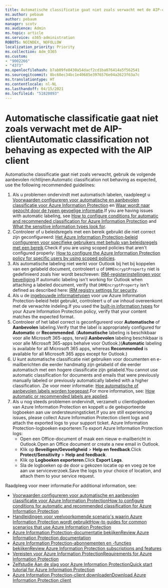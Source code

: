 ```yaml
---
title: Automatische classificatie gaat niet zoals verwacht met de AIP-client
ms.author: pebaum
author: pebaum
manager: scotv
ms.audience: Admin
ms.topic: article
ms.service: o365-administration
ROBOTS: NOINDEX, NOFOLLOW
localization_priority: Priority
ms.collection: Adm_O365
ms.custom:
- "9002266"
- "4373"
ms.openlocfilehash: b7ab09fe8430a54dacf2cd1ba076414a5f562541
ms.sourcegitcommit: 8bc60ec34bc1e40685e3976576e04a2623f63a7c
ms.translationtype: HT
ms.contentlocale: nl-NL
ms.lasthandoff: 04/15/2021
ms.locfileid: "51820893"
---
```

# <a name="automatic-classification-not-behaving-as-expected-with-the-aip-client"></a><span data-ttu-id="2d9d5-102">Automatische classificatie gaat niet zoals verwacht met de AIP-client</span><span class="sxs-lookup"><span data-stu-id="2d9d5-102">Automatic classification not behaving as expected with the AIP client</span></span>

<span data-ttu-id="2d9d5-103">Automatische classificatie gaat niet zoals verwacht, gebruik de volgende aanbevolen richtlijnen:</span><span class="sxs-lookup"><span data-stu-id="2d9d5-103">Automatic classification not behaving as expected, use the following recommended guidelines:</span></span>

1. <span data-ttu-id="2d9d5-104">Als u problemen ondervindt met automatisch labelen, raadpleegt u [Voorwaarden configureren voor automatische en aanbevolen classificatie voor Azure Information Protection](https://docs.microsoft.com/azure/information-protection/configure-policy-classification) en [Waar wordt naar gezocht door de typen gevoelige informatie](https://docs.microsoft.com/microsoft-365/compliance/sensitive-information-type-entity-definitions).</span><span class="sxs-lookup"><span data-stu-id="2d9d5-104">If you are having issues with automatic labeling, see [How to configure conditions for automatic and recommended classification for Azure Information Protection](https://docs.microsoft.com/azure/information-protection/configure-policy-classification) and [What the sensitive information types look for](https://docs.microsoft.com/microsoft-365/compliance/sensitive-information-type-entity-definitions).</span></span>
2. <span data-ttu-id="2d9d5-105">Controleer of u beleidsregels met een bereik gebruikt die niet correct zijn geconfigureerd: [Het Azure Information Protection-beleid configureren voor specifieke gebruikers met behulp van beleidsregels met een bereik](https://docs.microsoft.com/azure/information-protection/configure-policy-scope).</span><span class="sxs-lookup"><span data-stu-id="2d9d5-105">Check if you are using scoped policies that aren't configured properly: [How to configure the Azure Information Protection policy for specific users by using scoped policies](https://docs.microsoft.com/azure/information-protection/configure-policy-scope).</span></span>
3. <span data-ttu-id="2d9d5-106">Als automatische labeling niet werkt voor Outlook bij het bij koppelen van een gelabeld document, controleert u of `DRMEncryptProperty` niet is gedefinieerd zoals hier wordt beschreven: [IRM-registerinstellingen voor beveiliging](https://docs.microsoft.com/deployoffice/security/protect-sensitive-messages-and-documents-by-using-irm-in-office#office-2016-irm-registry-key-options).</span><span class="sxs-lookup"><span data-stu-id="2d9d5-106">If automatic labeling isn't working for Outlook when attaching a labeled document, verify that `DRMEncryptProperty` isn't defined as described here: [IRM registry settings for security](https://docs.microsoft.com/deployoffice/security/protect-sensitive-messages-and-documents-by-using-irm-in-office#office-2016-irm-registry-key-options).</span></span>
4. <span data-ttu-id="2d9d5-107">Als u de [ingebouwde informatietypen](https://support.office.com/article/What-the-sensitive-information-types-look-for-fd505979-76be-4d9f-b459-abef3fc9e86b) voor uw Azure Information Protection-beleid hebt gebruikt, controleert u of uw inhoud overeenkomt met de verwachte indeling.</span><span class="sxs-lookup"><span data-stu-id="2d9d5-107">If you used the [built-in information types](https://support.office.com/article/What-the-sensitive-information-types-look-for-fd505979-76be-4d9f-b459-abef3fc9e86b) for your Azure Information Protection policy, verify that your content matches the expected format.</span></span>
5. <span data-ttu-id="2d9d5-108">Controleer of het label correct is geconfigureerd voor **Automatische** of **Aanbevolen** labeling.</span><span class="sxs-lookup"><span data-stu-id="2d9d5-108">Verify that the label is appropriately configured for **Automatic** or **Recommended**.</span></span> <span data-ttu-id="2d9d5-109">(**Automatische** labeling is beschikbaar voor alle Microsoft 365-apps, terwijl **Aanbevolen** labeling beschikbaar is voor alle Microsoft 365-apps behalve voor Outlook.)</span><span class="sxs-lookup"><span data-stu-id="2d9d5-109">(**Automatic** labeling is available for all Microsoft 365 apps, whereas **Recommended** is available for all Microsoft 365 apps except for Outlook.)</span></span>
6. <span data-ttu-id="2d9d5-110">U kunt automatische classificatie niet gebruiken voor documenten en e-mailberichten die eerder handmatig zijn gelabeld of die eerder automatisch met een hogere classificatie zijn gelabeld.</span><span class="sxs-lookup"><span data-stu-id="2d9d5-110">You cannot use automatic classification for documents and emails that were previously manually labeled or previously automatically labeled with a higher classification.</span></span>  <span data-ttu-id="2d9d5-111">Zie voor meer informatie: [Hoe automatische of aanbevolen labels worden toegepast](https://docs.microsoft.com/azure/information-protection/configure-policy-classification#how-automatic-or-recommended-labels-are-applied).</span><span class="sxs-lookup"><span data-stu-id="2d9d5-111">For more information, see: [How automatic or recommended labels are applied](https://docs.microsoft.com/azure/information-protection/configure-policy-classification#how-automatic-or-recommended-labels-are-applied).</span></span>
7. <span data-ttu-id="2d9d5-112">Als u nog steeds problemen ondervindt, verzamelt u clientlogboeken van Azure Information Protection en koppelt u de geëxporteerde logboeken aan uw ondersteuningsticket.</span><span class="sxs-lookup"><span data-stu-id="2d9d5-112">If you are still experiencing issues, please collect Azure Information Protection client logs and attach the exported logs to your support ticket.</span></span> <span data-ttu-id="2d9d5-113">Azure Information Protection-logboeken exporteren:</span><span class="sxs-lookup"><span data-stu-id="2d9d5-113">To export Azure Information Protection logs:</span></span>
    - <span data-ttu-id="2d9d5-114">Open een Office-document of maak een nieuw e-mailbericht in Outlook.</span><span class="sxs-lookup"><span data-stu-id="2d9d5-114">Open an Office document or create a new email in Outlook.</span></span>
    - <span data-ttu-id="2d9d5-115">Klik op **Beveiligen/Gevoeligheid** > **Help en feedback**.</span><span class="sxs-lookup"><span data-stu-id="2d9d5-115">Click **Protect/Sensitivity** > **Help and feedback**.</span></span>
    - <span data-ttu-id="2d9d5-116">Klik op **Logboeken exporteren**.</span><span class="sxs-lookup"><span data-stu-id="2d9d5-116">Click **Export Logs**.</span></span>
    - <span data-ttu-id="2d9d5-117">Sla de logboeken op de door u gekozen locatie op en voeg ze toe aan uw serviceverzoek.</span><span class="sxs-lookup"><span data-stu-id="2d9d5-117">Save the logs to your choice of location, and attach them to your service request.</span></span>

<span data-ttu-id="2d9d5-118">Raadpleeg voor meer informatie:</span><span class="sxs-lookup"><span data-stu-id="2d9d5-118">For additional information, see:</span></span>

- [<span data-ttu-id="2d9d5-119">Voorwaarden configureren voor automatische en aanbevolen classificatie voor Azure Information Protection</span><span class="sxs-lookup"><span data-stu-id="2d9d5-119">How to configure conditions for automatic and recommended classification for Azure Information Protection</span></span>](https://docs.microsoft.com/azure/information-protection/configure-policy-classification)
- [<span data-ttu-id="2d9d5-120">Handleidingen voor veelvoorkomende scenario's waarin Azure Information Protection wordt gebruikt</span><span class="sxs-lookup"><span data-stu-id="2d9d5-120">How-to guides for common scenarios that use Azure Information Protection</span></span>](https://docs.microsoft.com/azure/information-protection/how-to-guides)
- [<span data-ttu-id="2d9d5-121">Azure Information Protection-documentatie bekijken</span><span class="sxs-lookup"><span data-stu-id="2d9d5-121">Review Azure Information Protection documentation</span></span>](https://docs.microsoft.com/azure/information-protection/what-is-information-protection)
- [<span data-ttu-id="2d9d5-122">Azure Information Protection-abonnementen en -functies bekijken</span><span class="sxs-lookup"><span data-stu-id="2d9d5-122">Review Azure Information Protection subscriptions and features</span></span>](https://azure.microsoft.com/pricing/details/information-protection)
- [<span data-ttu-id="2d9d5-123">Vereisten voor Azure Information Protection</span><span class="sxs-lookup"><span data-stu-id="2d9d5-123">Requirements for Azure Information Protection</span></span>](https://docs.microsoft.com/azure/information-protection/get-started/requirements)
- [<span data-ttu-id="2d9d5-124">Zelfstudie Aan de slag voor Azure Information Protection</span><span class="sxs-lookup"><span data-stu-id="2d9d5-124">Quick start tutorial for Azure Information Protection</span></span>](https://docs.microsoft.com/azure/information-protection/get-started/infoprotect-quick-start-tutorial)
- [<span data-ttu-id="2d9d5-125">Azure Information Protection-client downloaden</span><span class="sxs-lookup"><span data-stu-id="2d9d5-125">Download Azure Information Protection client</span></span>](https://www.microsoft.com/download/details.aspx?id=53018)
